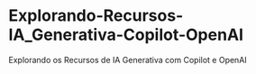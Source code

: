 # Explorando-Recursos-IA_Generativa-Copilot-OpenAI
Explorando os Recursos de IA Generativa com Copilot e OpenAI
